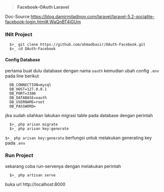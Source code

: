 >__Facebook-OAuth Laravel__

Doc-Source https://blog.damirmiladinov.com/laravel/laravel-5.2-socialite-facebook-login.html#.WaQnBT4jGUm

### INIt Project
```
  $>_ git clone https://github.com/ahmadbasir/OAuth-Facebook.git
  $>_ cd OAuth-Facebook
```

#### Config Database

pertama buat dulu database dengan nama `oauth` kemudian ubah config `.env` pada line berikut
```
  DB_CONNECTION=mysql
  DB_HOST=127.0.0.1
  DB_PORT=3306
  DB_DATABASE=oauth
  DB_USERNAME=root
  DB_PASSWORD=
```

jika sudah silahkan lakukan migrasi table pada database dengan perintah
```
  $>_ php arisan migrate
  $>_ php arisan key:generate
```

`$>_ php arisan key:generate` berfungsi untuk melakukan generating key pada `.env`

### Run Project

sekarang coba run-servenya dengan melakukan perintah
```
  $>_ php artisan serve
```
buka url http://localhost:8000
